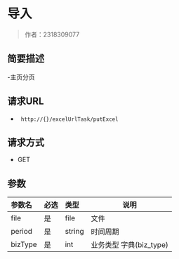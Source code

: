 # 导入

> 作者：2318309077

## 简要描述

-主页分页

## 请求URL
- ` http://{}/excelUrlTask/putExcel`
  
## 请求方式
- GET

## 参数

|参数名|必选|类型|说明|
|:----    |:---|:----- |-----   |
|file |是  |file |文件   |
|period |是  |string |时间周期   |
|bizType |是  |int |业务类型   字典(biz_type) |